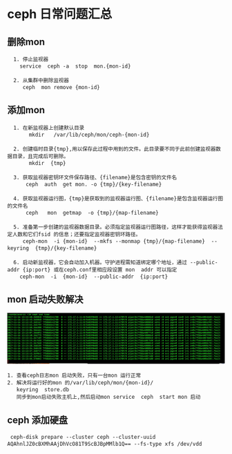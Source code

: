  
# ceph 日常问题汇总

## 删除mon
      1. 停止监视器  
        service  ceph -a  stop  mon.{mon-id}
        
      2. 从集群中删除监视器
         ceph  mon remove {mon-id}     
## 添加mon 
      
      1. 在新监视器上创建默认目录    
           mkdir   /var/lib/ceph/mon/ceph-{mon-id}       
      
      2. 创建临时目录{tmp},用以保存此过程中用到的文件。此目录要不同于此前创建监视器数据目录，且完成后可删除。  
           mkdir  {tmp}   
      
      3. 获取监视器密钥环文件保存路径、{filename}是包含密钥的文件名 
          ceph  auth  get mon. -o {tmp}/{key-filename}
      
      4. 获取监视器运行图，{tmp}是获取到的监视器运行图、{filename}是包含监视器运行图的文件名 
          ceph   mon  getmap  -o {tmp}/{map-filename}
      
      5. 准备第一步创建的监视器数据目录。必须指定监视器运行图路径，这样才能获得监视器法定人数和它们fsid 的信息；还要指定监视器密钥环路径。 
         ceph-mon  -i {mon-id}  --mkfs --monmap {tmp}/{map-filename}  --keyring  {tmp}/{key-filename} 
      
      6. 启动新监视器，它会自动加入机器。守护进程需知道绑定哪个地址，通过 --public-addr {ip:port} 或在ceph.conf里相应段设置 mon  addr 可以指定 
        ceph-mon  -i  {mon-id}  --public-addr  {ip:port}
        
## mon 启动失败解决 
    
   ![](images/ceph-mon.jpg) 
    
    1. 查看ceph日志mon 启动失败，只有一台mon 运行正常
    2. 解决将运行好的mon 的/var/lib/ceph/mon/{mon-id}/ 
       keyring  store.db 
       同步到mon启动失败主机上,然后启动mon service  ceph  start mon 启动   
       
## ceph 添加硬盘
     ceph-disk prepare --cluster ceph --cluster-uuid AQAhnlJZ0cBXMhAAjDhVcO81T9ScBJBpMMlb1Q== --fs-type xfs /dev/vdd     
       
       
      
         
        
        
         
         
             
          
     
     
       
      